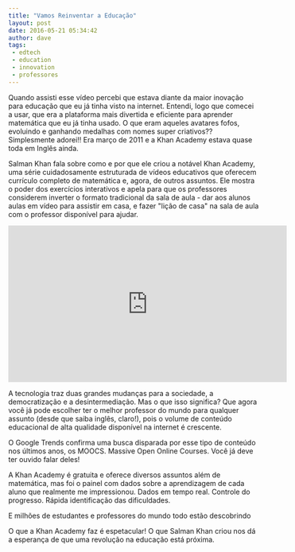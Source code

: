 ```yaml
---
title: "Vamos Reinventar a Educação"
layout: post
date: 2016-05-21 05:34:42
author: dave
tags: 
 - edtech 
 - education 
 - innovation
 - professores
---
```


Quando assisti esse vídeo percebi que estava diante da maior inovação para educação que eu já tinha visto na internet. Entendi, logo que comecei a usar, que era a plataforma mais divertida e eficiente para aprender matemática que eu já tinha usado. O que eram aqueles avatares fofos, evoluindo e ganhando medalhas com nomes super criativos?? Simplesmente adorei!!
Era março de 2011 e a Khan Academy estava quase toda em Inglês ainda.

Salman Khan fala sobre como e por que ele criou a notável Khan Academy, uma série cuidadosamente estruturada de vídeos educativos que oferecem currículo completo de matemática e, agora, de outros assuntos. Ele mostra o poder dos exercícios interativos e apela para que os professores considerem inverter o formato tradicional da sala de aula - dar aos alunos aulas em vídeo para assistir em casa, e fazer "lição de casa" na sala de aula com o professor disponível para ajudar.

<iframe width="560" height="315" src="https://www.youtube.com/embed/nTFEUsudhfs" frameborder="0" allowfullscreen></iframe>

A tecnologia traz duas grandes mudanças para a sociedade, a democratização e a desintermediação. Mas o que isso significa? Que agora você já pode escolher ter o melhor professor do mundo para qualquer assunto (desde que saiba inglês, claro!), pois o volume de conteúdo educacional de alta qualidade disponível na internet é crescente.

O Google Trends confirma uma busca disparada por esse tipo de conteúdo nos últimos anos, os MOOCS. Massive Open Online Courses. Você já deve ter ouvido falar deles!

<script type="text/javascript" src="//www.google.com/trends/embed.js?hl=en-US&q=/m/0gyvy46&cmpt=q&tz=Etc/GMT%2B3&tz=Etc/GMT%2B3&content=1&cid=TIMESERIES_GRAPH_0&export=5&w=600&h=430"></script> 

A Khan Academy é gratuita e oferece diversos assuntos além de matemática, mas foi o painel com dados sobre a aprendizagem de cada aluno que realmente me impressionou. Dados em tempo real. Controle do progresso. Rápida identificação das dificuldades. 

E milhões de estudantes e professores do mundo todo estão descobrindo

<script type="text/javascript" src="//www.google.com/trends/embed.js?hl=en-US&q=/m/09gjnl2&tz=America/Sao_Paulo&content=1&cid=TIMESERIES_GRAPH_0&export=5&w=600&h=430"></script>


O que a Khan Academy faz é espetacular! O que Salman Khan criou nos dá a esperança de que uma revolução na educação está próxima.

 